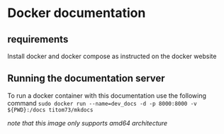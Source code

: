 # Docker documentation

## requirements

Install docker and docker compose as instructed on the docker website

## Running the documentation server
To run a docker container with this documentation use the following command
`sudo docker run --name=dev_docs -d -p 8000:8000 -v ${PWD}:/docs titom73/mkdocs`

*note that this image only supports amd64 architecture*